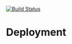 [![Build Status](http://af0a64b7.ngrok.io/job/enfold-lego/22/badge/icon)](http://af0a64b7.ngrok.io/job/enfold-lego/22/)

# Deployment

